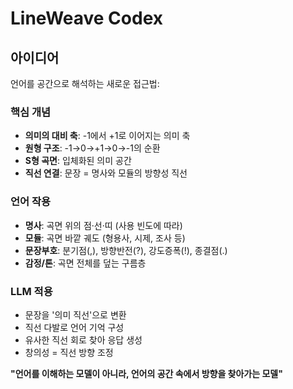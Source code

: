 # LineWeave Codex

## 아이디어

언어를 공간으로 해석하는 새로운 접근법:

### 핵심 개념
- **의미의 대비 축**: -1에서 +1로 이어지는 의미 축
- **원형 구조**: -1→0→+1→0→-1의 순환
- **S형 곡면**: 입체화된 의미 공간
- **직선 연결**: 문장 = 명사와 모듈의 방향성 직선

### 언어 작용
- **명사**: 곡면 위의 점·선·띠 (사용 빈도에 따라)
- **모듈**: 곡면 바깥 궤도 (형용사, 시제, 조사 등)
- **문장부호**: 분기점(,), 방향반전(?), 강도증폭(!), 종결점(.)
- **감정/톤**: 곡면 전체를 덮는 구름층

### LLM 적용
- 문장을 '의미 직선'으로 변환
- 직선 다발로 언어 기억 구성
- 유사한 직선 회로 찾아 응답 생성
- 창의성 = 직선 방향 조정

**"언어를 이해하는 모델이 아니라, 언어의 공간 속에서 방향을 찾아가는 모델"**